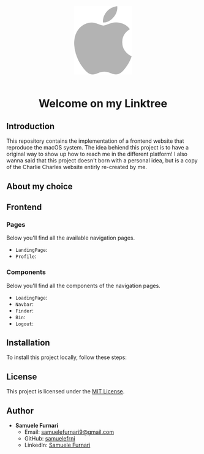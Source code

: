 <div align="center"><img src="./frontend/public/apple-logo-1.png" width="150px"></div>
<br />
<div align="center">
  <h1 align="center">Welcome on my Linktree</h1>
</div>

## Introduction

This repository contains the implementation of a frontend website that reproduce the macOS system. The idea behiend this project is to have a original way to show up how to reach me in the different platform! I also wanna said that this project doesn't born with a personal idea, but is a copy of the Charlie Charles website entirly re-created by me.

## About my choice

## Frontend

### Pages

Below you'll find all the available navigation pages.

- `LandingPage`:
- `Profile`:

### Components

Below you'll find all the components of the navigation pages.

- `LoadingPage`:
- `Navbar`:
- `Finder`:
- `Bin`:
- `Logout`:

## Installation

To install this project locally, follow these steps:

## License

This project is licensed under the [MIT License](https://opensource.org/licenses/MIT).

## Author

- **Samuele Furnari**
  - Email: samuelefurnari9@gmail.com
  - GitHub: [samuelefrni](https://github.com/samuelefrni)
  - LinkedIn: [Samuele Furnari](https://www.linkedin.com/in/samuele-furnari-a37567220/)
